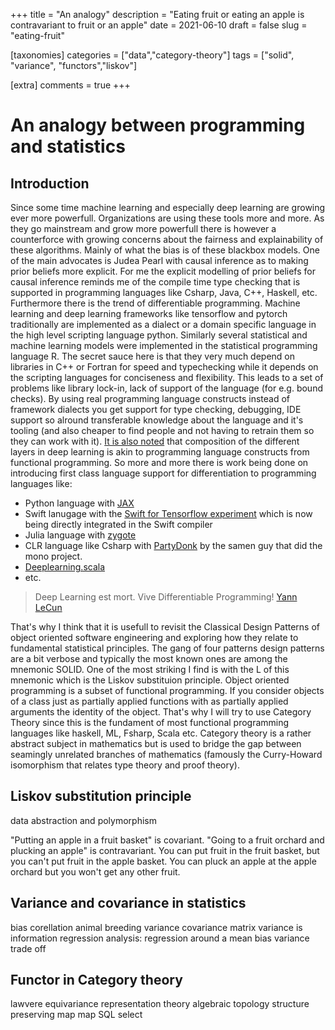 +++
title = "An analogy"
description = "Eating fruit or eating an apple is contravariant to fruit or an apple"
date = 2021-06-10
draft = false
slug = "eating-fruit"

[taxonomies]
categories = ["data","category-theory"]
tags = ["solid", "variance", "functors","liskov"]

[extra]
comments = true
+++

# An analogy between programming and statistics

## Introduction

Since some time machine learning and especially deep learning are growing ever more powerfull. Organizations are using these tools more and more. As they go mainstream and grow more powerfull there is however a counterforce with growing concerns about the fairness and explainability of these algorithms. Mainly of what the bias is of these blackbox models. One of the main advocates is Judea Pearl with causal inference as to making prior beliefs more explicit. For me the explicit modelling of prior beliefs for causal inference reminds me of the compile time type checking that is supported in programming languages like Csharp, Java, C++, Haskell, etc. Furthermore there is the trend of differentiable programming. Machine learning and deep learning frameworks like tensorflow and pytorch traditionally are implemented as a dialect or a domain specific language in the high level scripting language python. Similarly several statistical and machine learning models were implemented in the statistical programming language R. The secret sauce here is that they very much depend on libraries in C++ or Fortran for speed and typechecking while it depends on the scripting languages for conciseness and flexibility. This leads to a set of problems like library lock-in, lack of support of the language (for e.g. bound checks). By using real programming language constructs instead of framework dialects you get support for type checking, debugging, IDE support so alround transferable knowledge about the language and it's tooling (and also cheaper to find people and not having to retrain them so they can work with it). [It is also noted](http://colah.github.io/posts/2015-09-NN-Types-FP/) that composition of the different layers in deep learning is akin to programming language constructs from functional programming. So more and more there is work being done on introducing first class language support for differentiation to programming languages like:
  
- Python language with [JAX](https://github.com/google/jax)
- Swift lanugage with the [Swift for Tensorflow experiment](https://github.com/tensorflow/swift) which is now being directly integrated in the Swift compiler
- Julia language with [zygote](https://fluxml.ai/Zygote.jl/latest/)
- CLR language like Csharp with [PartyDonk](https://github.com/partydonk/partydonk/) by the samen guy that did the mono project.
- [Deeplearning.scala](https://index.scala-lang.org/thoughtworksinc/deeplearning.scala/any/1.0.0-M0?target=_2**.11**)
- etc.

> Deep Learning est mort. Vive Differentiable Programming! [Yann LeCun](https://www.facebook.com/yann.lecun/posts/10155003011462143)

That's why I think that it is usefull to revisit the Classical Design Patterns of object oriented software engineering and exploring how they relate to fundamental statistical principles. The gang of four patterns design patterns are a bit verbose and typically the most known ones are among the mnemonic SOLID. One of the most striking I find is with the L of this mnemonic which is the Liskov substituion principle. Object oriented programming is a subset of functional programming. If you consider objects of a class just as partially applied functions with as partially applied arguments the identity of the object. That's why I will try to use Category Theory since this is the fundament of most functional programming languages like haskell, ML, Fsharp, Scala etc. Category theory is a rather abstract subject in mathematics but is used to bridge the gap between seamingly unrelated branches of mathematics (famously the Curry-Howard isomorphism that relates type theory and proof theory).

## Liskov substitution principle

data abstraction and polymorphism

"Putting an apple in a fruit basket" is covariant. "Going to a fruit orchard and plucking an apple" is contravariant. You can put fruit in the fruit basket, but you can't put fruit in the apple basket. You can pluck an apple at the apple orchard but you won't get any other fruit.

## Variance and covariance in statistics

bias
corellation 
animal breeding variance covariance matrix
variance is information
regression analysis: regression around a mean
bias variance trade off 

## Functor in Category theory

lawvere 
equivariance
representation theory
algebraic topology
structure preserving map
map SQL select